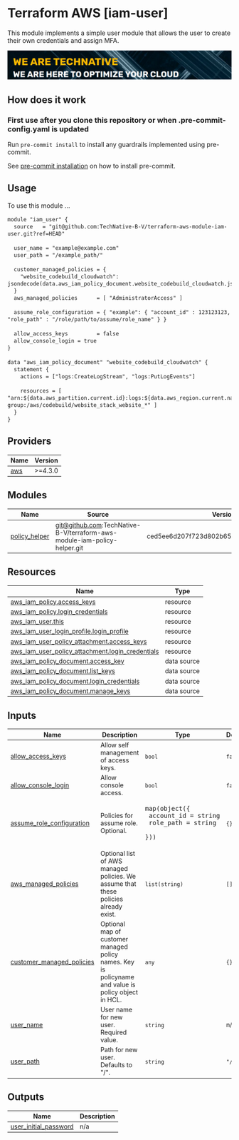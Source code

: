 # Terraform AWS [iam-user]

This module implements a simple user module that allows the user to create their own credentials and assign MFA.

[![](we-are-technative.png)](https://www.technative.nl)

## How does it work

### First use after you clone this repository or when .pre-commit-config.yaml is updated

Run `pre-commit install` to install any guardrails implemented using pre-commit.

See [pre-commit installation](https://pre-commit.com/#install) on how to install pre-commit.

## Usage

To use this module ...

```hcl
module "iam_user" {
  source   = "git@github.com:TechNative-B-V/terraform-aws-module-iam-user.git?ref=HEAD"

  user_name = "example@example.com"
  user_path = "/example_path/"

  customer_managed_policies = {
    "website_codebuild_cloudwatch": jsondecode(data.aws_iam_policy_document.website_codebuild_cloudwatch.json)
  }
  aws_managed_policies      = [ "AdministratorAccess" ]

  assume_role_configuration = { "example": { "account_id" : 123123123, "role_path" : "/role/path/to/assume/role_name" } }

  allow_access_keys         = false
  allow_console_login = true
}

data "aws_iam_policy_document" "website_codebuild_cloudwatch" {
  statement {
    actions = ["logs:CreateLogStream", "logs:PutLogEvents"]

    resources = [ "arn:${data.aws_partition.current.id}:logs:${data.aws_region.current.name}:${data.aws_caller_identity.current.account_id}:log-group:/aws/codebuild/website_stack_website_*" ]
  }
}
```

<!-- BEGIN_TF_DOCS -->
## Providers

| Name | Version |
|------|---------|
| <a name="provider_aws"></a> [aws](#provider\_aws) | >=4.3.0 |

## Modules

| Name | Source | Version |
|------|--------|---------|
| <a name="module_policy_helper"></a> [policy\_helper](#module\_policy\_helper) | git@github.com:TechNative-B-V/terraform-aws-module-iam-policy-helper.git | ced5ee6d207f723d802b65374804ca7e123f175e |

## Resources

| Name | Type |
|------|------|
| [aws_iam_policy.access_keys](https://registry.terraform.io/providers/hashicorp/aws/latest/docs/resources/iam_policy) | resource |
| [aws_iam_policy.login_credentials](https://registry.terraform.io/providers/hashicorp/aws/latest/docs/resources/iam_policy) | resource |
| [aws_iam_user.this](https://registry.terraform.io/providers/hashicorp/aws/latest/docs/resources/iam_user) | resource |
| [aws_iam_user_login_profile.login_profile](https://registry.terraform.io/providers/hashicorp/aws/latest/docs/resources/iam_user_login_profile) | resource |
| [aws_iam_user_policy_attachment.access_keys](https://registry.terraform.io/providers/hashicorp/aws/latest/docs/resources/iam_user_policy_attachment) | resource |
| [aws_iam_user_policy_attachment.login_credentials](https://registry.terraform.io/providers/hashicorp/aws/latest/docs/resources/iam_user_policy_attachment) | resource |
| [aws_iam_policy_document.access_key](https://registry.terraform.io/providers/hashicorp/aws/latest/docs/data-sources/iam_policy_document) | data source |
| [aws_iam_policy_document.list_keys](https://registry.terraform.io/providers/hashicorp/aws/latest/docs/data-sources/iam_policy_document) | data source |
| [aws_iam_policy_document.login_credentials](https://registry.terraform.io/providers/hashicorp/aws/latest/docs/data-sources/iam_policy_document) | data source |
| [aws_iam_policy_document.manage_keys](https://registry.terraform.io/providers/hashicorp/aws/latest/docs/data-sources/iam_policy_document) | data source |

## Inputs

| Name | Description | Type | Default | Required |
|------|-------------|------|---------|:--------:|
| <a name="input_allow_access_keys"></a> [allow\_access\_keys](#input\_allow\_access\_keys) | Allow self management of access keys. | `bool` | `false` | no |
| <a name="input_allow_console_login"></a> [allow\_console\_login](#input\_allow\_console\_login) | Allow console access. | `bool` | `false` | no |
| <a name="input_assume_role_configuration"></a> [assume\_role\_configuration](#input\_assume\_role\_configuration) | Policies for assume role. Optional. | <pre>map(object({<br>    account_id = string<br>    role_path  = string<br>  }))</pre> | `{}` | no |
| <a name="input_aws_managed_policies"></a> [aws\_managed\_policies](#input\_aws\_managed\_policies) | Optional list of AWS managed policies. We assume that these policies already exist. | `list(string)` | `[]` | no |
| <a name="input_customer_managed_policies"></a> [customer\_managed\_policies](#input\_customer\_managed\_policies) | Optional map of customer managed policy names. Key is policyname and value is policy object in HCL. | `any` | `{}` | no |
| <a name="input_user_name"></a> [user\_name](#input\_user\_name) | User name for new user. Required value. | `string` | n/a | yes |
| <a name="input_user_path"></a> [user\_path](#input\_user\_path) | Path for new user. Defaults to "/". | `string` | `"/"` | no |

## Outputs

| Name | Description |
|------|-------------|
| <a name="output_user_initial_password"></a> [user\_initial\_password](#output\_user\_initial\_password) | n/a |
<!-- END_TF_DOCS -->

